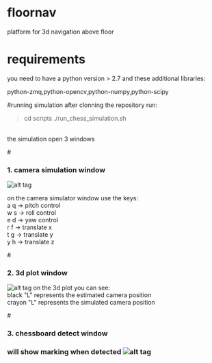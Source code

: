 # floornav
platform for 3d navigation above floor 

# requirements
you need to have a python version > 2.7
and these additional libraries:

python-zmq,python-opencv,python-numpy,python-scipy

#running simulation
after clonning the repository run:
> cd scripts
> ./run_chess_simulation.sh 
<br/>
the simulation open 3 windows

#<h3>1. camera simulation window</h3>
![alt tag](https://raw.github.com/origanoni/floornav/master/images/camera_simulation.png)

on the camera simulator window use the keys:<br/>
a q -> pitch control<br/>
w s -> roll control<br/>
e d -> yaw control<br/>
r f -> translate x<br/>
t g -> translate y<br/>
y h -> translate z<br/>


#<h3>2. 3d plot window</h3>
![alt tag](https://raw.github.com/origanoni/floornav/master/images/plot3d.png)
on the 3d plot you can see:<br/>
black "L" represents the estimated camera position<br/>
crayon "L" represents the simulated camera position<br/>

#<h3>3. chessboard detect window<h3/>
will show marking when detected
![alt tag](https://raw.github.com/origanoni/floornav/master/images/camera_solver.png)



